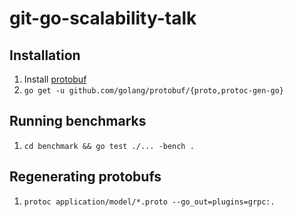 # git-go-scalability-talk

## Installation

1. Install [protobuf](https://github.com/google/protobuf/releases)
1. `go get -u github.com/golang/protobuf/{proto,protoc-gen-go}`

## Running benchmarks

1. `cd benchmark && go test ./... -bench .`

## Regenerating protobufs

1. `protoc application/model/*.proto --go_out=plugins=grpc:.`